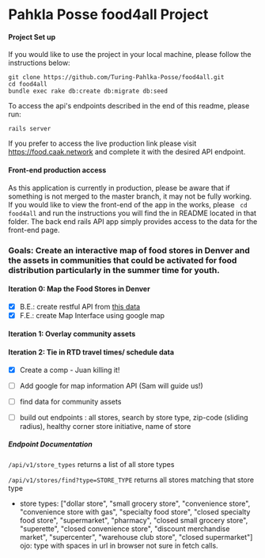 # Pahkla Posse food4all Project

#### Project Set up

 If you would like to use the project in your local machine, please follow the instructions below:
 
```
git clone https://github.com/Turing-Pahlka-Posse/food4all.git
cd food4all
bundle exec rake db:create db:migrate db:seed
```

To access the api's endpoints described in the end of this readme, please run:

```
rails server
```

If you prefer to access the live production link please visit https://food.caak.network and complete it with the desired API endpoint.

#### Front-end production access

As this application is currently in production, please be aware that if something is not merged to the master branch, it may not be fully working. If you would like to view the front-end of the app in the works, please ``` cd food4all``` and run the instructions you will find the in README located in that folder. The back end rails API app simply provides access to the data for the front-end page. 


### Goals: Create an interactive map of food stores in Denver and the assets in communities that could be activated for food distribution particularly in the summer time for youth.

#### Iteration 0: Map the Food Stores in Denver
  - [x] B.E.: create restful API from [this data](https://www.denvergov.org/opendata/dataset/city-and-county-of-denver-food-stores)
  - [x] F.E.: create Map Interface using google map

#### Iteration 1: Overlay community assets

#### Iteration 2: Tie in RTD travel times/ schedule data

- [x] Create a comp - Juan killing it!
- [ ] Add google for map information API (Sam will guide us!)
- [ ] find data for community assets
- [ ] build out endpoints : all stores, search by store type, zip-code (sliding radius), healthy corner store initiative, name of store  


##### Endpoint Documentation

`/api/v1/store_types` returns a list of all store types

`/api/v1/stores/find?type=STORE_TYPE` returns all stores matching that store type
 * store types: ["dollar store", "small grocery store", "convenience store", "convenience store with gas", "specialty food store", "closed specialty food store", "supermarket", "pharmacy", "closed small grocery store", "superette", "closed convenience store", "discount merchandise market", "supercenter", "warehouse club store", "closed supermarket"] ojo: type with spaces in url in browser not sure in fetch calls.


